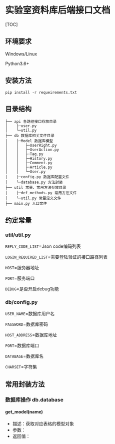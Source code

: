 # 实验室资料库后端接口文档

[TOC]

## 环境要求

Windows/Linux

Python3.6+

## 安装方法

```
pip install -r requeirements.txt
```

## 目录结构

```
├── api 各路径接口存放目录
│    ├─user.py 
│    └─util.py
├── db 数据库相关文件目录
│    ├─Model 数据库模型
│    │   ├─UserRight.py
│    │   ├─UserAction.py
│    │   ├─Tag.py
│    │   ├─History.py
│    │   ├─Comment.py
│    │   ├─Article.py
│    │   └─User.py
│    ├─config.py 数据库配置文件
│    └─database.py 方法封装
├── util 常量、常用方法存放目录
│    ├─def_methods.py 常用方法文件
│    └─util.py 常量定义文件
├── main.py 入口文件
```

## 约定常量

### util/util.py

`REPLY_CODE_LIST`=Json code编码列表

`LOGIN_REQUIRED_LIST`=需要登陆验证的接口路径列表

`HOST`=服务器地址

`PORT`=服务端口

`DEBUG`=是否开启debug功能

### db/config.py

`USER_NAME`=数据库用户名

`PASSWORD`=数据库密码

`HOST_ADDRESS`=数据库地址

`PORT`=数据库端口

`DATABASE`=数据库名

`CHARSET`=字符集

## 常用封装方法

### 数据库操作 db.database

#### get_model(name)

- 描述：获取对应表格的模型对象
- 参数：
- 返回值：